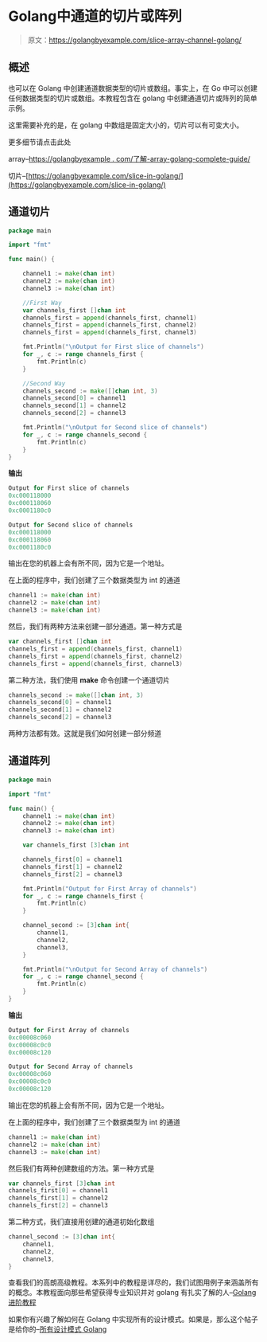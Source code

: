 # Golang中通道的切片或阵列

> 原文：<https://golangbyexample.com/slice-array-channel-golang/>

## **概述**

也可以在 Golang 中创建通道数据类型的切片或数组。事实上，在 Go 中可以创建任何数据类型的切片或数组。本教程包含在 golang 中创建通道切片或阵列的简单示例。

这里需要补充的是，在 golang 中数组是固定大小的，切片可以有可变大小。

更多细节请点击此处

array–[https://golangbyexample . com/了解-array-golang-complete-guide/](https://golangbyexample.com/understanding-array-golang-complete-guide/)

切片–[https://golangbyexample.com/slice-in-golang/](https://golangbyexample.com/slice-in-golang/)

## **通道切片**

```go
package main

import "fmt"

func main() {

	channel1 := make(chan int)
	channel2 := make(chan int)
	channel3 := make(chan int)

	//First Way
	var channels_first []chan int
	channels_first = append(channels_first, channel1)
	channels_first = append(channels_first, channel2)
	channels_first = append(channels_first, channel3)

	fmt.Println("\nOutput for First slice of channels")
	for _, c := range channels_first {
		fmt.Println(c)
	}

	//Second Way
	channels_second := make([]chan int, 3)
	channels_second[0] = channel1
	channels_second[1] = channel2
	channels_second[2] = channel3

	fmt.Println("\nOutput for Second slice of channels")
	for _, c := range channels_second {
		fmt.Println(c)
	}
}
```

**输出**

```go
Output for First slice of channels
0xc000118000
0xc000118060
0xc0001180c0

Output for Second slice of channels
0xc000118000
0xc000118060
0xc0001180c0
```

输出在您的机器上会有所不同，因为它是一个地址。

在上面的程序中，我们创建了三个数据类型为 int 的通道

```go
channel1 := make(chan int)
channel2 := make(chan int)
channel3 := make(chan int)
```

然后，我们有两种方法来创建一部分通道。第一种方式是

```go
var channels_first []chan int
channels_first = append(channels_first, channel1)
channels_first = append(channels_first, channel2)
channels_first = append(channels_first, channel3)
```

第二种方法，我们使用 **make** 命令创建一个通道切片

```go
channels_second := make([]chan int, 3)
channels_second[0] = channel1
channels_second[1] = channel2
channels_second[2] = channel3
```

两种方法都有效。这就是我们如何创建一部分频道

## **通道阵列**

```go
package main

import "fmt"

func main() {
	channel1 := make(chan int)
	channel2 := make(chan int)
	channel3 := make(chan int)

	var channels_first [3]chan int

	channels_first[0] = channel1
	channels_first[1] = channel2
	channels_first[2] = channel3

	fmt.Println("Output for First Array of channels")
	for _, c := range channels_first {
		fmt.Println(c)
	}

	channel_second := [3]chan int{
		channel1,
		channel2,
		channel3,
	}

	fmt.Println("\nOutput for Second Array of channels")
	for _, c := range channel_second {
		fmt.Println(c)
	}
}
```

**输出**

```go
Output for First Array of channels
0xc00008c060
0xc00008c0c0
0xc00008c120

Output for Second Array of channels
0xc00008c060
0xc00008c0c0
0xc00008c120
```

输出在您的机器上会有所不同，因为它是一个地址。

在上面的程序中，我们创建了三个数据类型为 int 的通道

```go
channel1 := make(chan int)
channel2 := make(chan int)
channel3 := make(chan int)
```

然后我们有两种创建数组的方法。第一种方式是

```go
var channels_first [3]chan int
channels_first[0] = channel1
channels_first[1] = channel2
channels_first[2] = channel3
```

第二种方式，我们直接用创建的通道初始化数组

```go
channel_second := [3]chan int{
	channel1,
	channel2,
	channel3,
}
```

查看我们的高朗高级教程。本系列中的教程是详尽的，我们试图用例子来涵盖所有的概念。本教程面向那些希望获得专业知识并对 golang 有扎实了解的人–[Golang 进阶教程](https://golangbyexample.com/golang-comprehensive-tutorial/)

如果你有兴趣了解如何在 Golang 中实现所有的设计模式。如果是，那么这个帖子是给你的–[所有设计模式 Golang](https://golangbyexample.com/all-design-patterns-golang/)